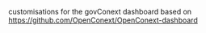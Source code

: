 customisations for the govConext dashboard based on https://github.com/OpenConext/OpenConext-dashboard
